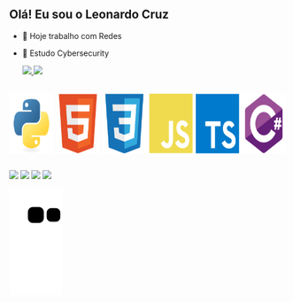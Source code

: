 ## Olá! Eu sou o Leonardo Cruz

- 🔭 Hoje trabalho com Redes 
- 🌱 Estudo Cybersecurity  

  <div>
  <a href="https://beacons.ai/ILeosant">
    <img height="180em" src="https://github-readme-stats.vercel.app/api?username=ILeosant&show_icons=true&theme=highcontrast&include_all_commits=true&count_private=true"/>
    <img height="180em" src="https://github-readme-stats.vercel.app/api/top-langs/?username=ILeosant&layout=compact&langs_count=16&theme=highcontrast"/>
  </a>
</div>


<div style="display: inline_block"><br>
 
  <img align="center" alt="Rafa-Python" height="110" width="80" src="https://raw.githubusercontent.com/devicons/devicon/master/icons/python/python-original.svg">
  <img align="center" alt="Rafa-HTML" height="110" width="80" src="https://raw.githubusercontent.com/devicons/devicon/master/icons/html5/html5-original.svg">

  <img align="center" alt="Rafa-CSS" height="110" width="80" src="https://raw.githubusercontent.com/devicons/devicon/master/icons/css3/css3-original.svg">
  
  <img align="center" alt="Rafa-Js" height="110" width="80" src="https://raw.githubusercontent.com/devicons/devicon/master/icons/javascript/javascript-plain.svg">
  <img align="center" alt="Rafa-Ts" height="110" width="80" src="https://raw.githubusercontent.com/devicons/devicon/master/icons/typescript/typescript-plain.svg">
  <img align="center" alt="Rafa-Csharp" height="110" width="80" src="https://raw.githubusercontent.com/devicons/devicon/master/icons/csharp/csharp-original.svg">
</div>

##


<div> 
 
  <a href="https://instagram.com/Sant_jl" target="_blank"><img src="https://img.shields.io/badge/-Instagram-%23E4405F?style=for-the-badge&logo=instagram&logoColor=white" target="_blank"></a>
 <a href="https://discord.gg/Sant_hc" target="_blank"><img src="https://img.shields.io/badge/Discord-7289DA?style=for-the-badge&logo=discord&logoColor=white" target="_blank"></a> 
  <a href = "mailto:leonardcruz071@gmail.com"><img src="https://img.shields.io/badge/-Gmail-%23333?style=for-the-badge&logo=gmail&logoColor=white" target="_blank"></a>
  <a href="https://www.linkedin.com/in/leonardo-cruz-40b86226a" target="_blank"><img src="https://img.shields.io/badge/-LinkedIn-%230077B5?style=for-the-badge&logo=linkedin&logoColor=white" target="_blank"></a> 
  
</div>

![Snake animation](https://github.com/rafaballerini/rafaballerini/blob/output/github-contribution-grid-snake.svg)


